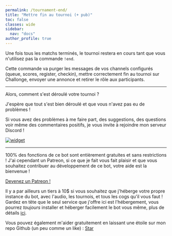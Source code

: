 ```yaml
---
permalink: /tournament-end/
title: "Mettre fin au tournoi (+ pub)"
toc: false
classes: wide
sidebar:
  nav: "docs"
author_profile: true
---
```


<script async defer src="https://buttons.github.io/buttons.js"></script>

Une fois tous les matchs terminés, le tournoi restera en cours tant que vous n'utilisez pas la commande `!end`.

Cette commande va purger les messages de vos channels configurés (queue, scores, register, checkin), mettre correctement fin au tournoi sur Challonge, envoyer une annonce et retirer le rôle aux participants.

----

Alors, comment s'est déroulé votre tournoi ?

J'espère que tout s'est bien déroulé et que vous n'avez pas eu de problèmes !

Si vous avez des problèmes à me faire part, des suggestions, des questions voir même des commentaires positifs, je vous invite à rejoindre mon serveur Discord !

[![widget](https://discord.com/api/guilds/705122849756545064/widget.png?style=banner4)](https://discord.gg/DC6zCsZ)

----

100% des fonctions de ce bot sont entièrement gratuites et sans restrictions ! J'ai cependant un Patreon, si ce que je fait vous fait plaisir et que vous souhaitez contribuer au développement de ce bot, votre aide est la bienvenue !

<a href="https://www.patreon.com/bePatron?u=8546130" class="btn btn--danger btn--large">Devenez un Patreon !</a>

Il y a par ailleurs un tiers à 10$ si vous souhaitez que j'héberge votre propre instance du bot, avec l'audio, les tournois, et tous les cogs qu'il vous faut ! Gardez en tête que le seul service que j'offre ici est l'hébergement, vous pourrez *toujours* installer et héberger facilement le bot vous même, plus de détails [ici](/about-red/).

Vous pouvez également m'aider gratuitement en laissant une étoile sur mon repo Github (un peu comme un like) : <a class="github-button" href="https://github.com/retke/Laggrons-Dumb-Cogs" data-size="large" data-show-count="true" aria-label="Star retke/Laggrons-Dumb-Cogs on GitHub">Star</a>
